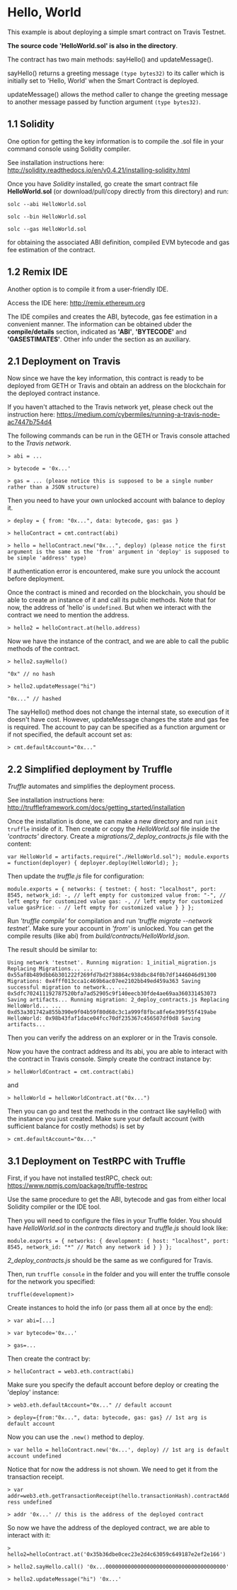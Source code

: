 # Hello, World

This example is about deploying a simple smart contract on Travis Testnet.

**The source code 'HelloWorld.sol' is also in the directory**.

The contract has two main methods: sayHello() and updateMessage(). 

sayHello() returns a greeting message `(type bytes32)` to its caller which is initially set to 'Hello, World' when the Smart Contract is deployed.  

updateMessage() allows the method caller to change the greeting message to another message passed by function argument `(type bytes32)`.  
## 1.1 Solidity

One option for getting the key information is to compile the .sol file in your command console using Solidity compiler.

See installation instructions here: <http://solidity.readthedocs.io/en/v0.4.21/installing-solidity.html>

Once you have *Solidity* installed, go create the smart contract file **HelloWorld.sol** (or download/pull/copy directly from this directory) and run:

`solc --abi HelloWorld.sol`
  
`solc --bin HelloWorld.sol`
  
`solc --gas HelloWorld.sol`
  
for obtaining the associated ABI definition, compiled EVM bytecode and gas fee estimation of the contract.

## 1.2 Remix IDE

Another option is to compile it from a user-friendly IDE.

Access the IDE here: <http://remix.ethereum.org>

The IDE compiles and creates the ABI, bytecode, gas fee estimation in a convenient manner. The information can be obtained ubder the **compile/details** section, indicated as **'ABI'**, **'BYTECODE'** and **'GASESTIMATES'**. Other info under the section as an auxiliary.

## 2.1 Deployment on Travis 

Now since we have the key information, this contract is ready to be deployed from GETH or Travis and obtain an address on the blockchain for the deployed contract instance. 

If you haven't attached to the Travis network yet, please check out the instruction here: <https://medium.com/cybermiles/running-a-travis-node-ac7447b754d4>

The following commands can be run in the GETH or Travis console attached to the *Travis network*.

`> abi = ...`

`> bytecode = '0x...'`

`> gas = ... (please notice this is supposed to be a single number rather than a JSON structure)`

Then you need to have your own unlocked account with balance to deploy it.

`> deploy = { from: "0x...", data: bytecode, gas: gas }`

`> helloContract = cmt.contract(abi)`

`> hello = helloContract.new("0x...", deploy) (please notice the first argument is the same as the 'from' argument in 'deploy' is supposed to be simple 'address' type)`

If authentication error is encountered, make sure you unlock the account before deployment.

Once the contract is mined and recorded on the blockchain, you should be able to create an instance of it and call its public methods. Note that for now, the address of 'hello' is `undefined`. But when we interact with the contract we need to mention the address.

`> hello2 = helloContract.at(hello.address)`

Now we have the instance of the contract, and we are able to call the public methods of the contract.

`> hello2.sayHello()`

`"0x" // no hash`

`> hello2.updateMessage("hi")`

`"0x..." // hashed`

The sayHello() method does not change the internal state, so execution of it doesn't have cost. However, updateMessage changes the state and gas fee is required. The account to pay can be specified as a function argument or if not specified, the default account set as: 

`> cmt.defaultAccount="0x..."`

## 2.2 Simplified deployment by Truffle

*Truffle* automates and simplifies the deployment process. 

See installation instructions here: <http://truffleframework.com/docs/getting_started/installation>

Once the installation is done, we can make a new directory and run `init truffle` inside of it. Then create or copy the *HelloWorld.sol* file inside the *'contracts'* directory. Create a *migrations/2_deploy_contracts.js* file with the content:

`var HelloWorld = artifacts.require("./HelloWorld.sol");
module.exports = function(deployer) {
  deployer.deploy(HelloWorld);
};`

Then update the *truffle.js* file for configuration:

`module.exports = {
 networks: {
   testnet: {
     host: "localhost",
     port: 8545,
     network_id: -, // left empty for customized value
     from: "-", // left empty for customized value
     gas: -, // left empty for customized value
     gasPrice: - // left empty for customized value
   }
 }
};`

Run *'truffle compile'* for compilation and run *'truffle migrate --network testnet'*. Make sure your account in *'from'* is unlocked. You can get the compile results (like abi) from *build/contracts/HelloWorld.json*.

The result should be similar to:

`Using network 'testnet'.
Running migration: 1_initial_migration.js
  Replacing Migrations...
  ... 0x55af8b489dbb6b301222f269fd7bd2f38864c938dbc84f0b7df1446046d91300
  Migrations: 0x4fff013cca1c469b6ac07ee2102bb49ed459a363
Saving successful migration to network...
  ... 0x5dfc702411192787520bfa7ad52905c9f140eecb30fde4ae69aa360331453073
Saving artifacts...
Running migration: 2_deploy_contracts.js
  Replacing HelloWorld...
  ... 0xd53a301742a855b390e9f04b59f80d68c3c1a999f8fbca8fe6e399f55f419abe
  HelloWorld: 0x98b43faf1dace04fcc70df235367c456507df0d8
Saving artifacts...`

Then you can verify the address on an explorer or in the Travis console. 

Now you have the contract address and its abi, you are able to interact with the contract in Travis console. Simply create the contract instance by:

`> helloWorldContract = cmt.contract(abi)`

and 

`> helloWorld = helloWorldContract.at("0x...")`

Then you can go and test the methods in the contract like sayHello() with the instance you just created. Make sure your default account (with sufficient balance for costly methods) is set by

`> cmt.defaultAccount="0x..."`

## 3.1 Deployment on TestRPC with Truffle

First, if you have not installed testRPC, check out: <https://www.npmjs.com/package/truffle-testrpc>

Use the same procedure to get the ABI, bytecode and gas from either local Solidity compiler or the IDE tool.

Then you will need to configure the files in your Truffle folder. You should have *HelloWorld.sol* in the *contracts* directory and *truffle.js* should look like:

`module.exports = {
        networks: {
            development: {
            host: "localhost",
            port: 8545,
            network_id: "*" // Match any network id
            }
        }
};`

*2_deploy_contracts.js* should be the same as we configured for Travis.

Then, run `truffle console` in the folder and you will enter the truffle console for the network you specified:

`truffle(development)> `

Create instances to hold the info (or pass them all at once by the end):

`> var abi=[...]`

`> var bytecode='0x...'`

`> gas=...`

Then create the contract by:

`> helloContract = web3.eth.contract(abi)`

Make sure you specify the default account before deploy or creating the 'deploy' instance:

`> web3.eth.defaultAccount="0x..." // default account`

`> deploy={from:"0x...", data: bytecode, gas: gas} // 1st arg is default account`

Now you can use the `.new()` method to deploy.

`> var hello = helloContract.new('0x...', deploy) // 1st arg is default account
undefined`

Notice that for now the address is not shown. We need to get it from the transaction receipt.

`> var addr=web3.eth.getTransactionReceipt(hello.transactionHash).contractAddress
undefined`

`> addr
'0x...' // this is the address of the deployed contract`

So now we have the address of the deployed contract, we are able to interact with it:

`> hello2=helloContract.at('0x35b36dbe0cec23e2d4c63059c649187e2ef2e166')`

`> hello2.sayHello.call()
'0x...00000000000000000000000000000000000000'`

`> hello2.updateMessage("hi")
'0x...'`

